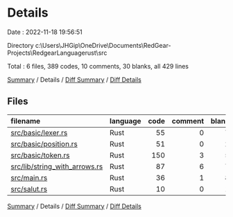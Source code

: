 # Details

Date : 2022-11-18 19:56:51

Directory c:\\Users\\JHGip\\OneDrive\\Documents\\RedGear-Projects\\RedgearLanguagerust\\src

Total : 6 files,  389 codes, 10 comments, 30 blanks, all 429 lines

[Summary](results.md) / Details / [Diff Summary](diff.md) / [Diff Details](diff-details.md)

## Files
| filename | language | code | comment | blank | total |
| :--- | :--- | ---: | ---: | ---: | ---: |
| [src/basic/lexer.rs](/src/basic/lexer.rs) | Rust | 55 | 0 | 7 | 62 |
| [src/basic/position.rs](/src/basic/position.rs) | Rust | 51 | 0 | 2 | 53 |
| [src/basic/token.rs](/src/basic/token.rs) | Rust | 150 | 3 | 5 | 158 |
| [src/lib/string_with_arrows.rs](/src/lib/string_with_arrows.rs) | Rust | 87 | 6 | 7 | 100 |
| [src/main.rs](/src/main.rs) | Rust | 36 | 1 | 8 | 45 |
| [src/salut.rs](/src/salut.rs) | Rust | 10 | 0 | 1 | 11 |

[Summary](results.md) / Details / [Diff Summary](diff.md) / [Diff Details](diff-details.md)